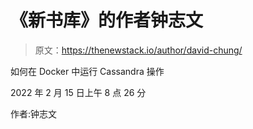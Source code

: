 # 《新书库》的作者钟志文

> 原文：<https://thenewstack.io/author/david-chung/>

如何在 Docker 中运行 Cassandra 操作

2022 年 2 月 15 日上午 8 点 26 分

作者:钟志文
